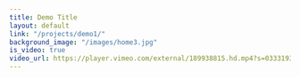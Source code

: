 ```yaml
---
title: Demo Title
layout: default
link: "/projects/demo1/"
background_image: "/images/home3.jpg"
is_video: true
video_url: https://player.vimeo.com/external/189938815.hd.mp4?s=03331933e638c4a70ac52b339e74eb9fa3fc5e88&profile_id=174
---
```



